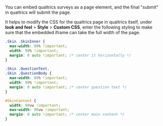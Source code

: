 You can embed qualtrics surveys as a page element, and the final "submit" in qualtrics will submit the page.

It helps to modify the CSS for the qualtrics page in qualtrics itself, under **look and feel** > **Style** > **Custom CSS**, enter the following styling to make sure that the embedded iframe can take the full width of the page.

```css
.Skin .SkinInner {
  max-width: 90% !important;
  width: 90% !important;
  margin: 0 auto !important; /* center it horizontally */
}

.Skin .QuestionText,
.Skin .QuestionBody {
  max-width: 90% !important;
  width: 90% !important;
  margin: 0 auto !important; /* center question text */
}

#SkinContent {
  width: 90vw !important;
  max-width: 90vw !important;
  margin: 0 auto !important; /* center main content */
}
```

